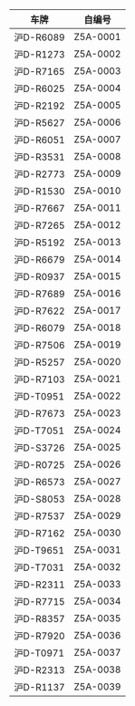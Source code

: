 | 车牌 | 自编号 |
| --- | --- |
| 沪D-R6089  | Z5A-0001 |
| 沪D-R1273  | Z5A-0002 |
| 沪D-R7165  | Z5A-0003 |
| 沪D-R6025  | Z5A-0004 |
| 沪D-R2192  | Z5A-0005 |
| 沪D-R5627  | Z5A-0006 |
| 沪D-R6051  | Z5A-0007 |
| 沪D-R3531  | Z5A-0008 |
| 沪D-R2773  | Z5A-0009 |
| 沪D-R1530  | Z5A-0010 |
| 沪D-R7667  | Z5A-0011 |
| 沪D-R7265  | Z5A-0012 |
| 沪D-R5192  | Z5A-0013 |
| 沪D-R6679  | Z5A-0014 |
| 沪D-R0937  | Z5A-0015 |
| 沪D-R7689  | Z5A-0016 |
| 沪D-R7622  | Z5A-0017 |
| 沪D-R6079  | Z5A-0018 |
| 沪D-R7506  | Z5A-0019 |
| 沪D-R5257  | Z5A-0020 |
| 沪D-R7103  | Z5A-0021 |
| 沪D-T0951  | Z5A-0022 |
| 沪D-R7673  | Z5A-0023 |
| 沪D-T7051  | Z5A-0024 |
| 沪D-S3726  | Z5A-0025 |
| 沪D-R0725  | Z5A-0026 |
| 沪D-R6573  | Z5A-0027 |
| 沪D-S8053  | Z5A-0028 |
| 沪D-R7537  | Z5A-0029 |
| 沪D-R7162  | Z5A-0030 |
| 沪D-T9651  | Z5A-0031 |
| 沪D-T7031  | Z5A-0032 |
| 沪D-R2311  | Z5A-0033 |
| 沪D-R7715  | Z5A-0034 |
| 沪D-R8357  | Z5A-0035 |
| 沪D-R7920  | Z5A-0036 |
| 沪D-T0971  | Z5A-0037 |
| 沪D-R2313  | Z5A-0038 |
| 沪D-R1137  | Z5A-0039 |
